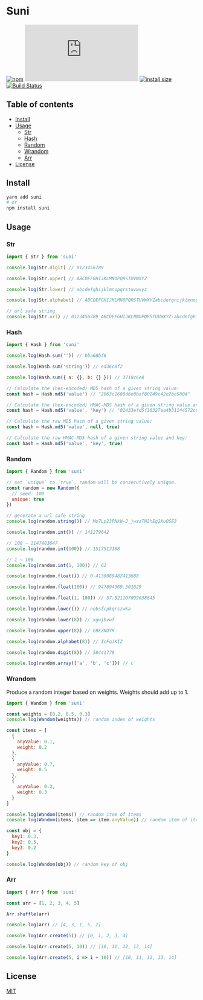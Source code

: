 # Suni

[![npm](https://badgen.net/npm/v/suni)](https://www.npmjs.com/package/suni)
[![gzip size](https://img.badgesize.io/https://cdn.jsdelivr.net/npm/suni/dist/suni.js?compression=gzip)](https://cdn.jsdelivr.net/npm/suni/dist/suni.js)
[![install size](https://badgen.net/packagephobia/install/suni)](https://packagephobia.now.sh/result?p=suni)
[![Build Status](https://travis-ci.org/yahtnif/suni.svg?branch=master)](https://travis-ci.org/yahtnif/suni)

## Table of contents

- [Install](#install)
- [Usage](#usage)
  - [Str](#str)
  - [Hash](#hash)
  - [Random](#random)
  - [Wrandom](#wrandom)
  - [Arr](#arr)
- [License](#license)

## Install

```sh
yarn add suni
# or
npm install suni
```

## Usage

### Str

```js
import { Str } from 'suni'

console.log(Str.digit) // 0123456789

console.log(Str.upper) // ABCDEFGHIJKLMNOPQRSTUVWXYZ

console.log(Str.lower) // abcdefghijklmnopqrstuvwxyz

console.log(Str.alphabet) // ABCDEFGHIJKLMNOPQRSTUVWXYZabcdefghijklmnopqrstuvwxyz

// url safe string
console.log(Str.url) // 0123456789_ABCDEFGHIJKLMNOPQRSTUVWXYZ-abcdefghijklmnopqrstuvwxyz
```

### Hash

```js
import { Hash } from 'suni'

console.log(Hash.sum('')) // bba68bf6

console.log(Hash.sum('string')) // ed36c8f2

console.log(Hash.sum({ a: {}, b: {} })) // 3718c6e8

// Calculate the (hex-encoded) MD5 hash of a given string value:
const hash = Hash.md5('value') // "2063c1608d6e0baf80249c42e2be5804"

// Calculate the (hex-encoded) HMAC-MD5 hash of a given string value and key:
const hash = Hash.md5('value', 'key') // "01433efd5f16327ea4b31144572c67f6"

// Calculate the raw MD5 hash of a given string value:
const hash = Hash.md5('value', null, true)

// Calculate the raw HMAC-MD5 hash of a given string value and key:
const hash = Hash.md5('value', 'key', true)
```

### Random

```js
import { Random } from 'suni'

// set `unique` to `true`, random will be consecutively unique.
const random = new Random({
  // seed: 100
  unique: true
})

// generate a url safe string
console.log(random.string()) // Mo7Lp23PNkW-J_jwzzTH2hEg2XuQSE3

console.log(random.int()) // 141279642

// 100 ~ 2147483647
console.log(random.int(100)) // 1517513188

// 1 ~ 100
console.log(random.int(1, 100)) // 62

console.log(random.float()) // 0.4130089482413688

console.log(random.float(100)) // 947894369.301629

console.log(random.float(1, 100)) // 57.521107099038645

console.log(random.lower()) // nebsfcpkqrszwka

console.log(random.lower(8)) // xgwjbvwf

console.log(random.upper(8)) // EBEZNDYK

console.log(random.alphabet(8)) // IcFqJKIZ

console.log(random.digit(8)) // 58441778

console.log(random.array(['a', 'b', 'c'])) // c
```

### Wrandom

Produce a random integer based on weights. Weights should add up to 1.

```js
import { Wandom } from 'suni'

const weights = [0.2, 0.5, 0.3]
console.log(Wandom(weights)) // random index of weights

const items = [
  {
    anyValue: 0.1,
    weight: 0.2
  },
  {
    anyValue: 0.7,
    weight: 0.5
  },
  {
    anyValue: 0.2,
    weight: 0.3
  }
]

console.log(Wandom(items)) // random item of items
console.log(Wandom(items, item => item.anyValue)) // random item of items, passing a callback function to get weight

const obj = {
  key1: 0.3,
  key2: 0.5,
  key3: 0.2
}

console.log(Wandom(obj)) // random key of obj
```

### Arr

```js
import { Arr } from 'suni'

const arr = [1, 2, 3, 4, 5]

Arr.shuffle(arr)

console.log(arr) // [4, 3, 1, 5, 2]

console.log(Arr.create(5)) // [0, 1, 2, 3, 4]

console.log(Arr.create(5, 10)) // [10, 11, 12, 13, 14]

console.log(Arr.create(5, i => i + 10)) // [10, 11, 12, 13, 14]
```

## License

[MIT](./LICENSE)
